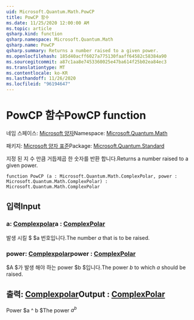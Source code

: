 ```yaml
---
uid: Microsoft.Quantum.Math.PowCP
title: PowCP 함수
ms.date: 11/25/2020 12:00:00 AM
ms.topic: article
qsharp.kind: function
qsharp.namespace: Microsoft.Quantum.Math
qsharp.name: PowCP
qsharp.summary: Returns a number raised to a given power.
ms.openlocfilehash: 185d40acff6027a775130faaff64582c58384a90
ms.sourcegitcommit: a87c1aa8e7453360025e47ba614f25b02ea84ec3
ms.translationtype: MT
ms.contentlocale: ko-KR
ms.lasthandoff: 11/26/2020
ms.locfileid: "96194647"
---
```

# <a name="powcp-function"></a><span data-ttu-id="f9675-102">PowCP 함수</span><span class="sxs-lookup"><span data-stu-id="f9675-102">PowCP function</span></span>

<span data-ttu-id="f9675-103">네임 스페이스: [Microsoft 양자](xref:Microsoft.Quantum.Math)</span><span class="sxs-lookup"><span data-stu-id="f9675-103">Namespace: [Microsoft.Quantum.Math](xref:Microsoft.Quantum.Math)</span></span>

<span data-ttu-id="f9675-104">패키지: [Microsoft 양자 표준](https://nuget.org/packages/Microsoft.Quantum.Standard)</span><span class="sxs-lookup"><span data-stu-id="f9675-104">Package: [Microsoft.Quantum.Standard](https://nuget.org/packages/Microsoft.Quantum.Standard)</span></span>


<span data-ttu-id="f9675-105">지정 된 지 수 만큼 거듭제곱 한 숫자를 반환 합니다.</span><span class="sxs-lookup"><span data-stu-id="f9675-105">Returns a number raised to a given power.</span></span>

```qsharp
function PowCP (a : Microsoft.Quantum.Math.ComplexPolar, power : Microsoft.Quantum.Math.ComplexPolar) : Microsoft.Quantum.Math.ComplexPolar
```


## <a name="input"></a><span data-ttu-id="f9675-106">입력</span><span class="sxs-lookup"><span data-stu-id="f9675-106">Input</span></span>

### <a name="a--complexpolar"></a><span data-ttu-id="f9675-107">a: [Complexpolar](xref:Microsoft.Quantum.Math.ComplexPolar)</span><span class="sxs-lookup"><span data-stu-id="f9675-107">a : [ComplexPolar](xref:Microsoft.Quantum.Math.ComplexPolar)</span></span>

<span data-ttu-id="f9675-108">발생 시킬 $ $a 번호입니다.</span><span class="sxs-lookup"><span data-stu-id="f9675-108">The number $a$ that is to be raised.</span></span>


### <a name="power--complexpolar"></a><span data-ttu-id="f9675-109">power: [Complexpolar](xref:Microsoft.Quantum.Math.ComplexPolar)</span><span class="sxs-lookup"><span data-stu-id="f9675-109">power : [ComplexPolar](xref:Microsoft.Quantum.Math.ComplexPolar)</span></span>

<span data-ttu-id="f9675-110">$A $가 발생 해야 하는 power $b $입니다.</span><span class="sxs-lookup"><span data-stu-id="f9675-110">The power $b$ to which $a$ should be raised.</span></span>



## <a name="output--complexpolar"></a><span data-ttu-id="f9675-111">출력: [Complexpolar](xref:Microsoft.Quantum.Math.ComplexPolar)</span><span class="sxs-lookup"><span data-stu-id="f9675-111">Output : [ComplexPolar](xref:Microsoft.Quantum.Math.ComplexPolar)</span></span>

<span data-ttu-id="f9675-112">Power $a ^ b $</span><span class="sxs-lookup"><span data-stu-id="f9675-112">The power $a^b$</span></span>